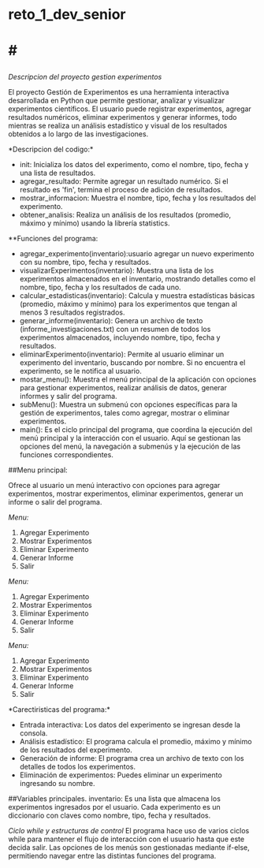 # reto_1_dev_senior
# #<p>
*Descripcion del proyecto gestion experimentos*

El proyecto Gestión de Experimentos es una herramienta interactiva desarrollada en Python que permite gestionar, analizar y visualizar experimentos científicos. El usuario puede registrar experimentos, agregar resultados numéricos, eliminar experimentos y generar informes, todo mientras se realiza un análisis estadístico y visual de los resultados obtenidos a lo largo de las investigaciones. 
</p>
*Descripcion del codigo:*
</p>

- init: Inicializa los datos del experimento, como el nombre, tipo, fecha y una lista de resultados.
- agregar_resultado: Permite agregar un resultado numérico. Si el resultado es 'fin', termina el proceso de adición de resultados.
- mostrar_informacion: Muestra el nombre, tipo, fecha y los resultados del experimento.
- obtener_analisis: Realiza un análisis de los resultados (promedio, máximo y mínimo) usando la librería statistics.
<p>
**Funciones del programa:
</p>


- agregar_experimento(inventario):usuario agregar un nuevo experimento con su nombre, tipo, fecha y resultados.
- visualizarExperimentos(inventario): Muestra una lista de los experimentos almacenados en el inventario, mostrando detalles como el nombre, tipo, fecha y los resultados de cada uno.
- calcular_estadisticas(inventario): Calcula y muestra estadísticas básicas (promedio, máximo y mínimo) para los experimentos que tengan al menos 3 resultados registrados.
- generar_informe(inventario): Genera un archivo de texto (informe_investigaciones.txt) con un resumen de todos los experimentos almacenados, incluyendo nombre, tipo, fecha y resultados.
- eliminarExperimento(inventario): Permite al usuario eliminar un experimento del inventario, buscando por nombre. Si no encuentra el experimento, se le notifica al usuario.
- mostar_menu(): Muestra el menú principal de la aplicación con opciones para gestionar experimentos, realizar análisis de datos, generar informes y salir del programa.
- subMenu(): Muestra un submenú con opciones específicas para la gestión de experimentos, tales como agregar, mostrar o eliminar experimentos.
- main(): Es el ciclo principal del programa, que coordina la ejecución del menú principal y la interacción con el usuario. Aquí se gestionan las opciones del menú, la navegación a submenús y la ejecución de las funciones correspondientes.

<p>
##Menu principal:
</p>
Ofrece al usuario un menú interactivo con opciones para agregar experimentos, mostrar experimentos, eliminar experimentos, generar un informe o salir del programa.

*Menu:*
1. Agregar Experimento
2. Mostrar Experimentos
3. Eliminar Experimento
4. Generar Informe
5. Salir

*Menu:*
1. Agregar Experimento
2. Mostrar Experimentos
3. Eliminar Experimento
4. Generar Informe
5. Salir

*Menu:*
1. Agregar Experimento
2. Mostrar Experimentos
3. Eliminar Experimento
4. Generar Informe
5. Salir

<p>
*Carectiristicas del programa:*
</p>

- Entrada interactiva: Los datos del experimento se ingresan desde la consola.
- Análisis estadístico: El programa calcula el promedio, máximo y mínimo de los resultados del experimento.
- Generación de informe: El programa crea un archivo de texto con los detalles de todos los experimentos.
- Eliminación de experimentos: Puedes eliminar un experimento ingresando su nombre.

##Variables principales.
inventario: Es una lista que almacena los experimentos ingresados por el usuario. Cada experimento es un diccionario con claves como nombre, tipo, fecha y resultados.

*Ciclo while y estructuras de control*
El programa hace uso de varios ciclos while para mantener el flujo de interacción con el usuario hasta que este decida salir. Las opciones de los menús son gestionadas mediante if-else, permitiendo navegar entre las distintas funciones del programa.  



